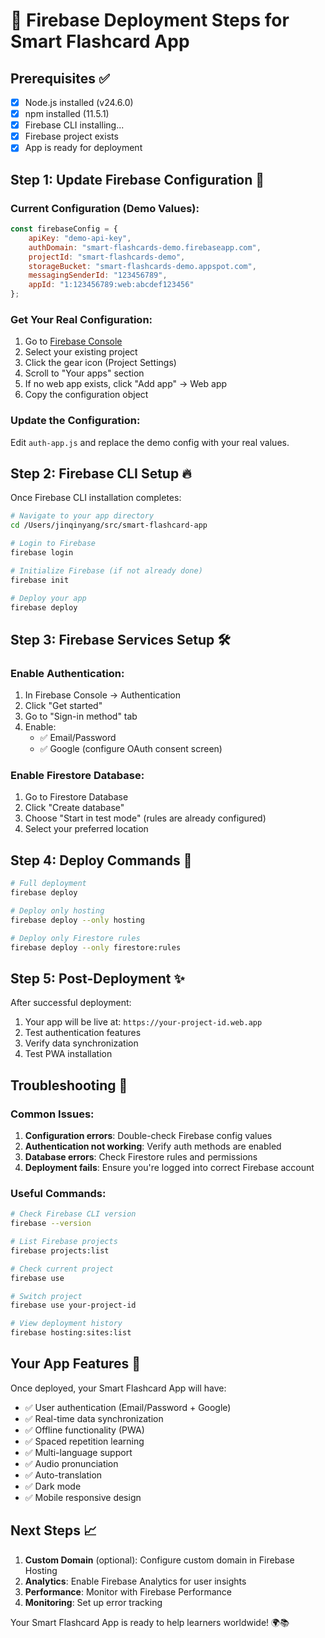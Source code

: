 # 🚀 Firebase Deployment Steps for Smart Flashcard App

## Prerequisites ✅
- [x] Node.js installed (v24.6.0)
- [x] npm installed (11.5.1)
- [x] Firebase CLI installing...
- [x] Firebase project exists
- [x] App is ready for deployment

## Step 1: Update Firebase Configuration 🔧

### Current Configuration (Demo Values):
```javascript
const firebaseConfig = {
    apiKey: "demo-api-key",
    authDomain: "smart-flashcards-demo.firebaseapp.com",
    projectId: "smart-flashcards-demo",
    storageBucket: "smart-flashcards-demo.appspot.com",
    messagingSenderId: "123456789",
    appId: "1:123456789:web:abcdef123456"
};
```

### Get Your Real Configuration:
1. Go to [Firebase Console](https://console.firebase.google.com/)
2. Select your existing project
3. Click the gear icon (Project Settings)
4. Scroll to "Your apps" section
5. If no web app exists, click "Add app" → Web app
6. Copy the configuration object

### Update the Configuration:
Edit `auth-app.js` and replace the demo config with your real values.

## Step 2: Firebase CLI Setup 🔥

Once Firebase CLI installation completes:

```bash
# Navigate to your app directory
cd /Users/jinqinyang/src/smart-flashcard-app

# Login to Firebase
firebase login

# Initialize Firebase (if not already done)
firebase init

# Deploy your app
firebase deploy
```

## Step 3: Firebase Services Setup 🛠️

### Enable Authentication:
1. In Firebase Console → Authentication
2. Click "Get started"
3. Go to "Sign-in method" tab
4. Enable:
   - ✅ Email/Password
   - ✅ Google (configure OAuth consent screen)

### Enable Firestore Database:
1. Go to Firestore Database
2. Click "Create database"
3. Choose "Start in test mode" (rules are already configured)
4. Select your preferred location

## Step 4: Deploy Commands 🚀

```bash
# Full deployment
firebase deploy

# Deploy only hosting
firebase deploy --only hosting

# Deploy only Firestore rules
firebase deploy --only firestore:rules
```

## Step 5: Post-Deployment ✨

After successful deployment:
1. Your app will be live at: `https://your-project-id.web.app`
2. Test authentication features
3. Verify data synchronization
4. Test PWA installation

## Troubleshooting 🔧

### Common Issues:
1. **Configuration errors**: Double-check Firebase config values
2. **Authentication not working**: Verify auth methods are enabled
3. **Database errors**: Check Firestore rules and permissions
4. **Deployment fails**: Ensure you're logged into correct Firebase account

### Useful Commands:
```bash
# Check Firebase CLI version
firebase --version

# List Firebase projects
firebase projects:list

# Check current project
firebase use

# Switch project
firebase use your-project-id

# View deployment history
firebase hosting:sites:list
```

## Your App Features 🌟

Once deployed, your Smart Flashcard App will have:
- ✅ User authentication (Email/Password + Google)
- ✅ Real-time data synchronization
- ✅ Offline functionality (PWA)
- ✅ Spaced repetition learning
- ✅ Multi-language support
- ✅ Audio pronunciation
- ✅ Auto-translation
- ✅ Dark mode
- ✅ Mobile responsive design

## Next Steps 📈

1. **Custom Domain** (optional): Configure custom domain in Firebase Hosting
2. **Analytics**: Enable Firebase Analytics for user insights
3. **Performance**: Monitor with Firebase Performance
4. **Monitoring**: Set up error tracking

Your Smart Flashcard App is ready to help learners worldwide! 🌍📚
